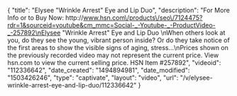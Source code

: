 {
    "title": "Elysee \"Wrinkle Arrest\" Eye and Lip Duo",
    "description": "For More Info or to Buy Now: http:\/\/www.hsn.com\/products\/seo\/7124475?rdr=1&sourceid=youtube&cm_mmc=Social-_-Youtube-_-ProductVideo-_-257892\nElysee \"Wrinkle Arrest\" Eye and Lip Duo \nWhen others look at you, do they see the young, vibrant person inside? Or do they take notice of the first areas to show the visible signs of aging, stress...\nPrices shown on the previously recorded video may not represent the current price.  View hsn.com to view the current selling price. HSN Item #257892",
    "videoid": "112336642",
    "date_created": "1494894981",
    "date_modified": "1503426246",
    "type": "captivate",
    "layout": "video",
    "url": "\/v\/elysee-wrinkle-arrest-eye-and-lip-duo\/112336642"
}